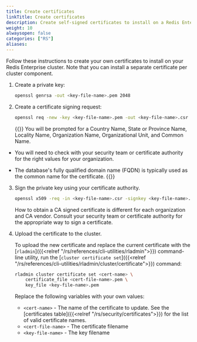 ```yaml
---
title: Create certificates
linkTitle: Create certificates
description: Create self-signed certificates to install on a Redis Enterprise cluster.
weight: 10
alwaysopen: false
categories: ["RS"]
aliases: 
---
```


Follow these instructions to create your own certificates to install on your Redis Enterprise cluster. Note that you can install a separate certificate per cluster component.

1. Create a private key:

    ```sh
    openssl genrsa -out <key-file-name>.pem 2048
    ```

1. Create a certificate signing request:

    ```sh
    openssl req -new -key <key-file-name>.pem -out <key-file-name>.csr
    ```

    {{<note>}}
You will be prompted for a Country Name, State or Province Name, Locality Name, Organization Name, Organizational Unit, and Common Name.

- You will need to check with your security team or certificate authority for the right values for your organization.

- The database's fully qualified domain name (FQDN) is typically used as the common name for the certificate.
    {{</note>}}

3. Sign the private key using your certificate authority.

    ```sh
    openssl x509 -req -in <key-file-name>.csr -signkey <key-file-name>.pem -out <cert-file-name>.pem
    ```

    How to obtain a CA signed certificate is different for each organization and CA vendor. Consult your security team or certificate authority for the appropriate way to sign a certificate.

4. Upload the certificate to the cluster.

    To upload the new certificate and replace the current certificate with the [`rladmin`]({{<relref "/rs/references/cli-utilities/rladmin">}}) command-line utility,
    run the [`cluster certificate set`]({{<relref "/rs/references/cli-utilities/rladmin/cluster/certificate">}}) command:

    ```sh
    rladmin cluster certificate set <cert-name> \
        certificate_file <cert-file-name>.pem \
        key_file <key-file-name>.pem
    ```

    Replace the following variables with your own values:
    
    - `<cert-name>` - The name of the certificate to update. See the [certificates table]({{<relref "/rs/security/certificates">}}) for the list of valid certificate names.
    - `<cert-file-name>` - The certificate filename 
    - `<key-file-name>` - The key filename
